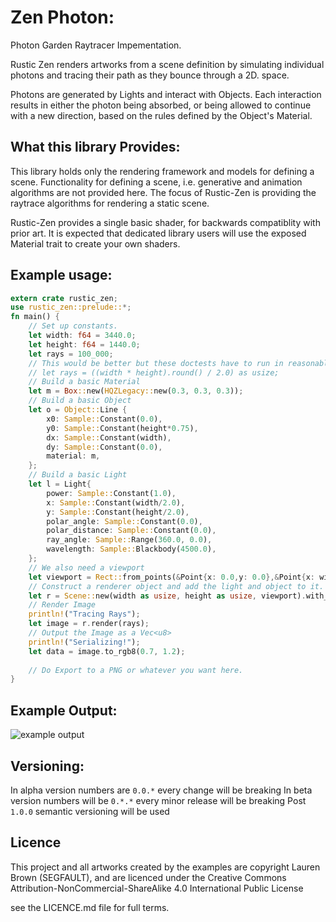 # Zen Photon:
Photon Garden Raytracer Impementation.

Rustic Zen renders artworks from a scene definition by simulating individual
photons and tracing their path as they bounce through a 2D. space.

Photons are generated by Lights and interact with Objects. Each interaction
results in either the photon being absorbed, or being allowed to continue with
a new direction, based on the rules defined by the Object's Material.

## What this library Provides:
This library holds only the rendering framework and models for defining a scene.
Functionality for defining a scene, i.e. generative and animation algorithms are
not provided here. The focus of Rustic-Zen is providing the raytrace algorithms
for rendering a static scene. 

Rustic-Zen provides a single basic shader, for backwards compatiblity with prior
art. It is expected that dedicated library users will use the exposed Material
trait to create your own shaders.

## Example usage:
``` rust
extern crate rustic_zen;
use rustic_zen::prelude::*;
fn main() {
    // Set up constants.
    let width: f64 = 3440.0;
    let height: f64 = 1440.0;
    let rays = 100_000;
    // This would be better but these doctests have to run in reasonable time
    // let rays = ((width * height).round() / 2.0) as usize;
    // Build a basic Material
    let m = Box::new(HQZLegacy::new(0.3, 0.3, 0.3));
    // Build a basic Object
    let o = Object::Line {
        x0: Sample::Constant(0.0),
        y0: Sample::Constant(height*0.75),
        dx: Sample::Constant(width),
        dy: Sample::Constant(0.0),
        material: m,
    };
    // Build a basic Light
    let l = Light{
        power: Sample::Constant(1.0),
        x: Sample::Constant(width/2.0),
        y: Sample::Constant(height/2.0),
        polar_angle: Sample::Constant(0.0),
        polar_distance: Sample::Constant(0.0),
        ray_angle: Sample::Range(360.0, 0.0),
        wavelength: Sample::Blackbody(4500.0),
    };
    // We also need a viewport
    let viewport = Rect::from_points(&Point{x: 0.0,y: 0.0},&Point{x: width,y: height});
    // Construct a renderer object and add the light and object to it.
    let r = Scene::new(width as usize, height as usize, viewport).with_object(o)with_light(l);
    // Render Image
    println!("Tracing Rays");
    let image = r.render(rays);
    // Output the Image as a Vec<u8>
    println!("Serializing!");
    let data = image.to_rgb8(0.7, 1.2);
    
    // Do Export to a PNG or whatever you want here.
}
```

## Example Output:
![example output](https://gitlab.com/IGBC/rustic-zen/-/jobs/141809251/artifacts/raw/dawn.png?inline=false)

## Versioning:
In alpha version numbers are `0.0.*` every change will be breaking
In beta version numbers will be `0.*.*` every minor release will be breaking
Post `1.0.0` semantic versioning will be used

## Licence
This project and all artworks created by the examples are copyright Lauren Brown (SEGFAULT), and are licenced under the
Creative Commons Attribution-NonCommercial-ShareAlike 4.0 International Public License

see the LICENCE.md file for full terms.